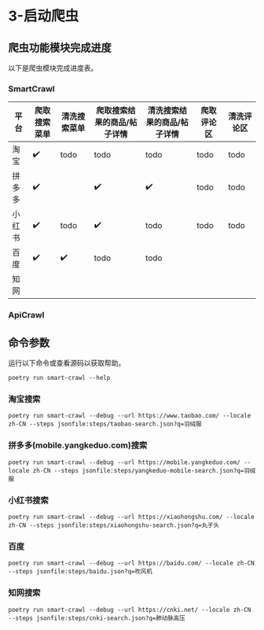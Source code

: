 # 3-启动爬虫

## 爬虫功能模块完成进度

以下是爬虫模块完成进度表。

### SmartCrawl

| 平台  | 爬取搜索菜单 | 清洗搜索菜单 | 爬取搜索结果的商品/帖子详情 | 清洗搜索结果的商品/帖子详情 | 爬取评论区 | 清洗评论区 |
|-----|--------|--------|----------------|----------------|-------|-------|
| 淘宝  | ✔️     | todo   | todo           | todo           | todo  | todo  |
| 拼多多 | ✔️     |        | ✔️             | ✔️             | todo  | todo  |
| 小红书 | ✔️     | todo   | ✔️             | todo           | todo  | todo  |
| 百度  | ✔️     | ✔️     | todo           | todo           |       |       |
| 知网  |

### ApiCrawl

## 命令参数

运行以下命令或查看源码以获取帮助。

```shell
poetry run smart-crawl --help
```

### 淘宝搜索

```shell
poetry run smart-crawl --debug --url https://www.taobao.com/ --locale zh-CN --steps jsonfile:steps/taobao-search.json?q=羽绒服
```

### 拼多多(mobile.yangkeduo.com)搜索

```shell
poetry run smart-crawl --debug --url https://mobile.yangkeduo.com/ --locale zh-CN --steps jsonfile:steps/yangkeduo-mobile-search.json?q=羽绒服
```

### 小红书搜索

```shell
poetry run smart-crawl --debug --url https://xiaohongshu.com/ --locale zh-CN --steps jsonfile:steps/xiaohongshu-search.json?q=丸子头
```

### 百度

```shell
poetry run smart-crawl --debug --url https://baidu.com/ --locale zh-CN --steps jsonfile:steps/baidu.json?q=吹风机
```

### 知网搜索

```shell
poetry run smart-crawl --debug --url https://cnki.net/ --locale zh-CN --steps jsonfile:steps/cnki-search.json?q=肺动脉高压
```